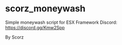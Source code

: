 # scorz_moneywash

Simple moneywash script for ESX Framework
Discord: https://discord.gg/Kmw2Spp

By Scorz
